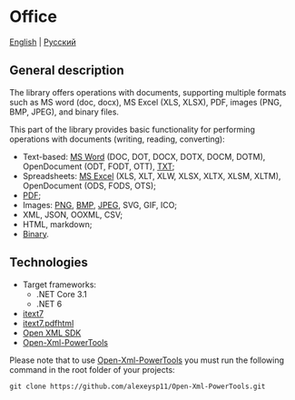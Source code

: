 # Office

[English](README.md) | [Русский](README.ru.md)

## General description

The library offers operations with documents, supporting multiple formats such as MS word (doc, docx), MS Excel (XLS, XLSX), PDF, images (PNG, BMP, JPEG), and binary files.

This part of the library provides basic functionality for performing operations with documents (writing, reading, converting):
- Text-based: [MS Word](DocFormats/TextBased/MSWordConverter.cs) (DOC, DOT, DOCX, DOTX, DOCM, DOTM), OpenDocument (ODT, FODT, OTT), [TXT](DocFormats/TextBased/TxtConverter.cs);
- Spreadsheets: [MS Excel](DocFormats/Spreadsheets/MSExcelConverter.cs) (XLS, XLT, XLW, XLSX, XLTX, XLSM, XLTM), OpenDocument (ODS, FODS, OTS);
- [PDF](DocFormats/PdfConverter.cs);
- Images: [PNG](DocFormats/Images/PngConverter.cs), [BMP](DocFormats/Images/BmpConverter.cs), [JPEG](DocFormats/Images/JpegConverter.cs), SVG, GIF, ICO;
- XML, JSON, OOXML, CSV;
- HTML, markdown;
- [Binary](DocFormats/BinaryConverter.cs).

## Technologies 

- Target frameworks:
  - .NET Core 3.1
  - .NET 6
- [itext7](https://github.com/itext/itext7-dotnet)
- [itext7.pdfhtml](https://github.com/itext/i7n-pdfhtml)
- [Open XML SDK](https://github.com/dotnet/Open-XML-SDK)
- [Open-Xml-PowerTools](https://github.com/alexeysp11/Open-Xml-PowerTools.git)

Please note that to use [Open-Xml-PowerTools](https://github.com/alexeysp11/Open-Xml-PowerTools.git) you must run the following command in the root folder of your projects:

```
git clone https://github.com/alexeysp11/Open-Xml-PowerTools.git
```

